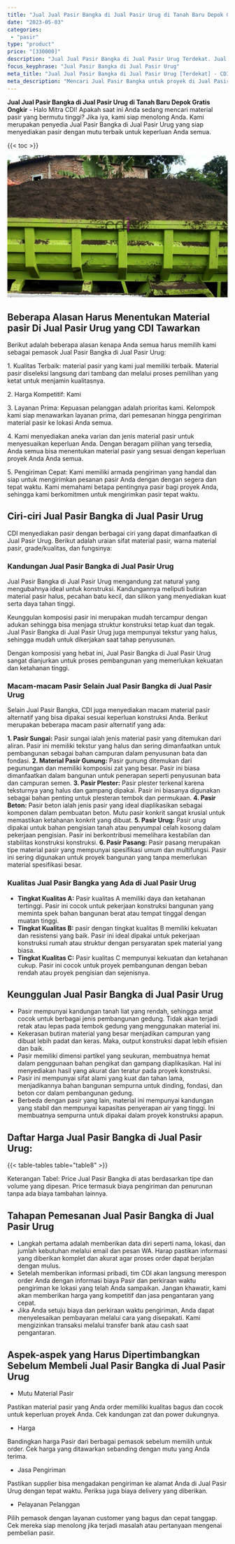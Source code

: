 ```yaml
---
title: "Jual Jual Pasir Bangka di Jual Pasir Urug di Tanah Baru Depok Gratis Ongkir"
date: "2023-05-03"
categories:
 - "pasir"
type: "product"
price: "[330000]"
description: "Jual Jual Pasir Bangka di Jual Pasir Urug Terdekat. Jual Pasir Bangka ini sering dipakai dalam proyek konstruksi sebagai material adukan yang berkualitas dan bersih. Silakan hubungi kami untuk informasi lebih lanjut."
focus_keyphrase: "Jual Pasir Bangka di Jual Pasir Urug"
meta_title: "Jual Jual Pasir Bangka di Jual Pasir Urug [Terdekat] - CDI"
meta_description: "Mencari Jual Pasir Bangka untuk proyek di Jual Pasir Urug? Kami menawarkan Jual Pasir Bangka berkualitas untuk bahan campuran. Raih penawaran terbaik sekarang."
---
```


**Jual Jual Pasir Bangka di Jual Pasir Urug di Tanah Baru Depok Gratis Ongkir** - Halo Mitra CDI! Apakah saat ini Anda sedang mencari material pasir yang bermutu tinggi? Jika iya, kami siap menolong Anda. Kami merupakan penyedia Jual Pasir Bangka di Jual Pasir Urug yang siap menyediakan pasir dengan mutu terbaik untuk keperluan Anda semua.

{{< toc >}}

![Jual Jual Pasir Bangka di Jual Pasir Urug di Tanah Baru Depok Gratis Ongkir](/images/pasir/pasir-bangunan-20.jpg)

## Beberapa Alasan Harus Menentukan Material pasir Di Jual Pasir Urug yang CDI Tawarkan

Berikut adalah beberapa alasan kenapa Anda semua harus memilih kami sebagai pemasok Jual Pasir Bangka di Jual Pasir Urug:

1\.  Kualitas Terbaik: material pasir yang kami jual memiliki terbaik. Material pasir diseleksi langsung dari tambang dan melalui proses pemilihan yang ketat untuk menjamin kualitasnya.

2\.  Harga Kompetitif: Kami

3\.  Layanan Prima: Kepuasan pelanggan adalah prioritas kami. Kelompok kami siap menawarkan layanan prima, dari pemesanan hingga pengiriman material pasir ke lokasi Anda semua.

4\.  Kami menyediakan aneka varian dan jenis material pasir untuk menyesuaikan keperluan Anda. Dengan beragam pilihan yang tersedia, Anda semua bisa menentukan material pasir yang sesuai dengan keperluan proyek Anda Anda semua.

5\.  Pengiriman Cepat: Kami memiliki armada pengiriman yang handal dan siap untuk mengirimkan pesanan pasir Anda dengan dengan segera dan tepat waktu. Kami memahami betapa pentingnya pasir bagi proyek Anda, sehingga kami berkomitmen untuk mengirimkan pasir tepat waktu.

## Ciri-ciri Jual Pasir Bangka di Jual Pasir Urug

CDI menyediakan pasir dengan berbagai ciri yang dapat dimanfaatkan di Jual Pasir Urug. Berikut adalah uraian sifat material pasir, warna material pasir, grade/kualitas, dan fungsinya:

### Kandungan Jual Pasir Bangka di Jual Pasir Urug

Jual Pasir Bangka di Jual Pasir Urug mengandung zat natural yang mengubahnya ideal untuk konstruksi. Kandungannya meliputi butiran material pasir halus, pecahan batu kecil, dan silikon yang menyediakan kuat serta daya tahan tinggi.

Keunggulan komposisi pasir ini merupakan mudah tercampur dengan adukan sehingga bisa menjaga struktur konstruksi tetap kuat dan tegak. Jual Pasir Bangka di Jual Pasir Urug juga mempunyai tekstur yang halus, sehingga mudah untuk dikerjakan saat tahap penyusunan.

Dengan komposisi yang hebat ini, Jual Pasir Bangka di Jual Pasir Urug sangat dianjurkan untuk proses pembangunan yang memerlukan kekuatan dan ketahanan tinggi.

### Macam-macam Pasir Selain Jual Pasir Bangka di Jual Pasir Urug

Selain Jual Pasir Bangka, CDI juga menyediakan macam material pasir alternatif yang bisa dipakai sesuai keperluan konstruksi Anda. Berikut merupakan beberapa macam pasir alternatif yang ada:

**1\. Pasir Sungai:** Pasir sungai ialah jenis material pasir yang ditemukan dari aliran. Pasir ini memiliki tekstur yang halus dan sering dimanfaatkan untuk pembangunan sebagai bahan campuran dalam penyusunan bata dan fondasi.
**2\. Material Pasir Gunung:** Pasir gunung ditemukan dari pegunungan dan memiliki komposisi zat yang besar. Pasir ini biasa dimanfaatkan dalam bangunan untuk penerapan seperti penyusunan bata dan campuran semen.
**3\. Pasir Plester:** Pasir plester terkenal karena teksturnya yang halus dan gampang dipakai. Pasir ini biasanya digunakan sebagai bahan penting untuk plesteran tembok dan permukaan.
**4\. Pasir Beton:** Pasir beton ialah jenis pasir yang ideal diaplikasikan sebagai komponen dalam pembuatan beton. Mutu pasir konkrit sangat krusial untuk memastikan ketahanan konkrit yang dibuat.
**5\. Pasir Urug:** Pasir urug dipakai untuk bahan pengisian tanah atau penyumpal celah kosong dalam pekerjaan pengisian. Pasir ini berkontribusi memelihara kestabilan dan stabilitas konstruksi konstruksi.
**6\. Pasir Pasang:** Pasir pasang merupakan tipe material pasir yang mempunyai spesifikasi umum dan multifungsi. Pasir ini sering digunakan untuk proyek bangunan yang tanpa memerlukan material spesifikasi besar.

### Kualitas Jual Pasir Bangka yang Ada di Jual Pasir Urug

*   **Tingkat Kualitas A:** Pasir kualitas A memiliki daya dan ketahanan tertinggi. Pasir ini cocok untuk pekerjaan konstruksi bangunan yang meminta spek bahan bangunan berat atau tempat tinggal dengan muatan tinggi.
*   **Tingkat Kualitas B:** pasir dengan tingkat kualitas B memiliki kekuatan dan resistensi yang baik. Pasir ini ideal dipakai untuk pekerjaan konstruksi rumah atau struktur dengan persyaratan spek material yang biasa.
*   **Tingkat Kualitas C:** Pasir kualitas C mempunyai kekuatan dan ketahanan cukup. Pasir ini cocok untuk proyek pembangunan dengan beban rendah atau proyek pengisian dan sejenisnya.

## Keunggulan Jual Pasir Bangka di Jual Pasir Urug

*   Pasir mempunyai kandungan tanah liat yang rendah, sehingga amat cocok untuk berbagai jenis pembangunan gedung. Tidak akan terjadi retak atau lepas pada tembok gedung yang menggunakan material ini.
*   Kekerasan butiran material yang besar menjadikan campuran yang dibuat lebih padat dan keras. Maka, output konstruksi dapat lebih efisien dan baik.
*   Pasir memiliki dimensi partikel yang seukuran, membuatnya hemat dalam penggunaan bahan pengikat dan gampang diaplikasikan. Hal ini menyediakan hasil yang akurat dan teratur pada proyek konstruksi.
*   Pasir ini mempunyai sifat alami yang kuat dan tahan lama, menjadikannya bahan bangunan sempurna untuk dinding, fondasi, dan beton cor dalam pembangunan gedung.
*   Berbeda dengan pasir yang lain, material ini mempunyai kandungan yang stabil dan mempunyai kapasitas penyerapan air yang tinggi. Ini membuatnya sempurna untuk dipakai dalam proyek konstruksi apapun.

## Daftar Harga Jual Pasir Bangka di Jual Pasir Urug:

{{< table-tables table="table8" >}}

Keterangan Tabel: Price Jual Pasir Bangka di atas berdasarkan tipe dan volume yang dipesan. Price termasuk biaya pengiriman dan penurunan tanpa ada biaya tambahan lainnya.

## Tahapan Pemesanan Jual Pasir Bangka di Jual Pasir Urug

*   Langkah pertama adalah memberikan data diri seperti nama, lokasi, dan jumlah kebutuhan melalui email dan pesan WA. Harap pastikan informasi yang diberikan komplet dan akurat agar proses order dapat berjalan dengan mulus.
*   Setelah memberikan informasi pribadi, tim CDI akan langsung merespon order Anda dengan informasi biaya Pasir dan perkiraan waktu pengiriman ke lokasi yang telah Anda sampaikan. Jangan khawatir, kami akan memberikan harga yang kompetitif dan jasa pengantaran yang cepat.
*   Jika Anda setuju biaya dan perkiraan waktu pengiriman, Anda dapat menyelesaikan pembayaran melalui cara yang disepakati. Kami mengizinkan transaksi melalui transfer bank atau cash saat pengantaran.

## Aspek-aspek yang Harus Dipertimbangkan Sebelum Membeli Jual Pasir Bangka di Jual Pasir Urug

*   Mutu Material Pasir

Pastikan material pasir yang Anda order memiliki kualitas bagus dan cocok untuk keperluan proyek Anda. Cek kandungan zat dan power dukungnya.
*   Harga

Bandingkan harga Pasir dari berbagai pemasok sebelum memilih untuk order. Cek harga yang ditawarkan sebanding dengan mutu yang Anda terima.
*   Jasa Pengiriman

Pastikan supplier bisa mengadakan pengiriman ke alamat Anda di Jual Pasir Urug dengan tepat waktu. Periksa juga biaya delivery yang diberikan.
*   Pelayanan Pelanggan

Pilih pemasok dengan layanan customer yang bagus dan cepat tanggap. Cek mereka siap menolong jika terjadi masalah atau pertanyaan mengenai pembelian pasir.